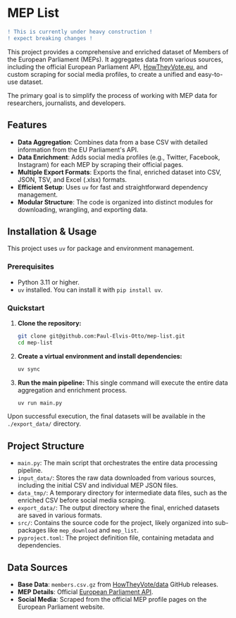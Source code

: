 # MEP List

```diff
! This is currently under heavy construction !
! expect breaking changes !
```

This project provides a comprehensive and enriched dataset of Members of the European Parliament (MEPs). It aggregates data from various sources, including the official European Parliament API, [HowTheyVote.eu](https://howtheyvote.eu/), and custom scraping for social media profiles, to create a unified and easy-to-use dataset.

The primary goal is to simplify the process of working with MEP data for researchers, journalists, and developers.

## Features

- **Data Aggregation**: Combines data from a base CSV with detailed information from the EU Parliament's API.
- **Data Enrichment**: Adds social media profiles (e.g., Twitter, Facebook, Instagram) for each MEP by scraping their official pages.
- **Multiple Export Formats**: Exports the final, enriched dataset into CSV, JSON, TSV, and Excel (.xlsx) formats.
- **Efficient Setup**: Uses `uv` for fast and straightforward dependency management.
- **Modular Structure**: The code is organized into distinct modules for downloading, wrangling, and exporting data.

## Installation & Usage

This project uses `uv` for package and environment management.

### Prerequisites

- Python 3.11 or higher.
- `uv` installed. You can install it with `pip install uv`.

### Quickstart

1. **Clone the repository:**

    ```bash
    git clone git@github.com:Paul-Elvis-Otto/mep-list.git
    cd mep-list
    ```

2. **Create a virtual environment and install dependencies:**

    ```bash
    uv sync 
    ```

3. **Run the main pipeline:**
    This single command will execute the entire data aggregation and enrichment process.

    ```bash
    uv run main.py
    ```

Upon successful execution, the final datasets will be available in the `./export_data/` directory.

## Project Structure

- `main.py`: The main script that orchestrates the entire data processing pipeline.
- `input_data/`: Stores the raw data downloaded from various sources, including the initial CSV and individual MEP JSON files.
- `data_tmp/`: A temporary directory for intermediate data files, such as the enriched CSV before social media scraping.
- `export_data/`: The output directory where the final, enriched datasets are saved in various formats.
- `src/`: Contains the source code for the project, likely organized into sub-packages like `mep_download` and `mep_list`.
- `pyproject.toml`: The project definition file, containing metadata and dependencies.

## Data Sources

- **Base Data**: `members.csv.gz` from [HowTheyVote/data](https://github.com/HowTheyVote/data) GitHub releases.
- **MEP Details**: Official [European Parliament API](https://data.europarl.europa.eu/elections/Meps/get).
- **Social Media**: Scraped from the official MEP profile pages on the European Parliament website.
